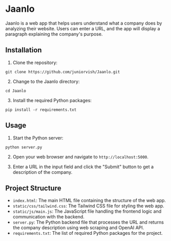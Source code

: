 # Jaanlo

Jaanlo is a web app that helps users understand what a company does by analyzing their website. Users can enter a URL, and the app will display a paragraph explaining the company's purpose.

## Installation

1. Clone the repository:

```
git clone https://github.com/juniorvish/Jaanlo.git
```

2. Change to the Jaanlo directory:

```
cd Jaanlo
```

3. Install the required Python packages:

```
pip install -r requirements.txt
```

## Usage

1. Start the Python server:

```
python server.py
```

2. Open your web browser and navigate to `http://localhost:5000`.

3. Enter a URL in the input field and click the "Submit" button to get a description of the company.

## Project Structure

- `index.html`: The main HTML file containing the structure of the web app.
- `static/css/tailwind.css`: The Tailwind CSS file for styling the web app.
- `static/js/main.js`: The JavaScript file handling the frontend logic and communication with the backend.
- `server.py`: The Python backend file that processes the URL and returns the company description using web scraping and OpenAI API.
- `requirements.txt`: The list of required Python packages for the project.